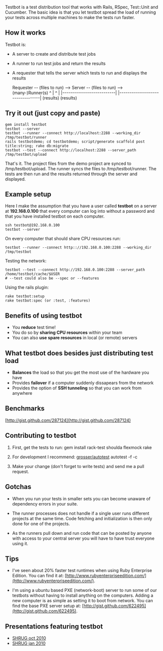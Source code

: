 Testbot is a test distribution tool that works with Rails, RSpec, Test::Unit and Cucumber. The basic idea is that you let testbot spread the load of running your tests across multiple machines to make the tests run faster.

How it works
----

Testbot is:

* A server to create and distribute test jobs
* A runner to run test jobs and return the results
* A requester that tells the server which tests to run and displays the results


    Requester -- (files to run) --> Server -- (files to run) --> (many-)Runner(s)
        ^                           |    ^                                  |
        |---------------------------|    |----------------------------------|
                 (results)                            (results)

Try it out (just copy and paste)
----

    gem install testbot
    testbot --server
    testbot --runner --connect http://localhost:2288 --working_dir /tmp/testbot/runner
    rails testbotdemo; cd testbotdemo; script/generate scaffold post title:string; rake db:migrate
    testbot --test --connect http://localhost:2288 --server_path /tmp/testbot/upload

That's it. The project files from the demo project are synced to /tmp/testbot/upload. The runner syncs the files to /tmp/testbot/runner. The tests are then run and the results returned through the server and displayed.

Example setup
----

Here I make the assumption that you have a user called **testbot** on a server at **192.168.0.100** that every computer can log into without a password and that you have installed testbot on each computer.

    ssh testbot@192.168.0.100
    testbot --server
    
On every computer that should share CPU resources run:

    testbot --runner --connect http:://192.168.0.100:2288 --working_dir /tmp/testbot

Testing the network:

    testbot --test --connect http://192.168.0.100:2288 --server_path /home/testbot/cache/$USER
    # --test could also be --spec or --features

Using the rails plugin:

    rake testbot:setup
    rake testbot:spec (or :test, :features)

Benefits of using testbot
----
* You **reduce** test time!
* You do so by **sharing CPU resources** within your team
* You can also **use spare resources** in local (or remote) servers

What testbot does besides just distributing test load
----
* **Balances** the load so that you get the most use of the hardware you have
* Provides **failover** if a computer suddenly dissapears from the network
* Provides the option of **SSH tunneling** so that you can work from anywhere

Benchmarks
----
[http://gist.github.com/287124](http://gist.github.com/287124)

Contributing to testbot
----

1) First, get the tests to run:
    gem install rack-test shoulda flexmock
    rake

2) For development I recommend: [grosser/autotest](http://github.com/grosser/autotest)
    autotest -f -c

3) Make your change (don't forget to write tests) and send me a pull request.

Gotchas
----

* When you run your tests in smaller sets you can become unaware of dependency errors in your suite.

* The runner processes does not handle if a single user runs different projects at the same time. Code
  fetching and initialization is then only done for one of the projects.

* As the runners pull down and run code that can be posted by anyone with access to your central server you will have to have trust everyone using it.

Tips
----

* I've seen about 20% faster test runtimes when using Ruby Enterprise Edition. You can find it at:
[http://www.rubyenterpriseedition.com/](http://www.rubyenterpriseedition.com/).

* I'm using a ubuntu based PXE (network-boot) server to run some of our testbots without having
to install anything on the computers. Adding a new computer is as simple as setting it to
boot from network. You can find the base PXE server setup at: [http://gist.github.com/622495](http://gist.github.com/622495).

Presentations featuring testbot
----

* [SHRUG oct 2010](http://github.com/joakimk/presentations/tree/master/shrug_oct2010_sideprojects)
* [SHRUG jan 2010](http://github.com/joakimk/presentations/tree/master/shrug_jan2010_faster_testruns)
